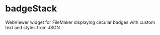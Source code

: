 # badgeStack
WebViewer widget for FileMaker displaying circular badges with custom text and styles from JSON
